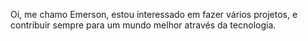 Oi, me chamo Emerson, estou interessado em fazer vários projetos, e 
contribuir sempre para um mundo melhor através da tecnologia.

<!---
EMERS83/EMERS83 is a ✨ special ✨ repository because its `README.md` (this file) appears on your GitHub profile.
You can click the Preview link to take a look at your changes.
--->


